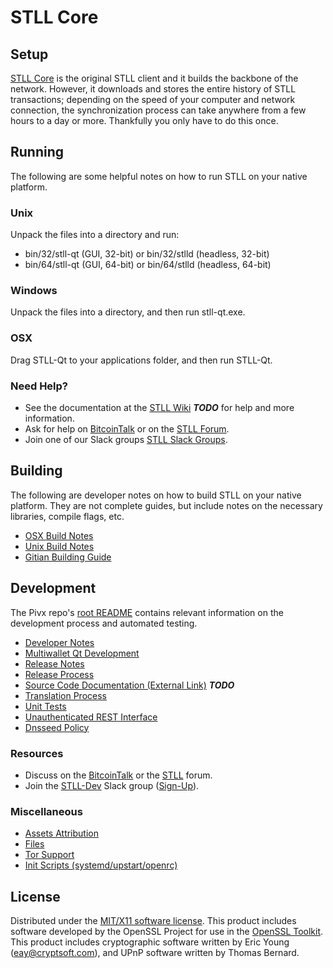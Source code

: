 STLL Core
=====================

Setup
---------------------
[STLL Core](http://stll.org/wallet) is the original STLL client and it builds the backbone of the network. However, it downloads and stores the entire history of STLL transactions; depending on the speed of your computer and network connection, the synchronization process can take anywhere from a few hours to a day or more. Thankfully you only have to do this once.

Running
---------------------
The following are some helpful notes on how to run STLL on your native platform.

### Unix

Unpack the files into a directory and run:

- bin/32/stll-qt (GUI, 32-bit) or bin/32/stlld (headless, 32-bit)
- bin/64/stll-qt (GUI, 64-bit) or bin/64/stlld (headless, 64-bit)

### Windows

Unpack the files into a directory, and then run stll-qt.exe.

### OSX

Drag STLL-Qt to your applications folder, and then run STLL-Qt.

### Need Help?

* See the documentation at the [STLL Wiki](https://en.bitcoin.it/wiki/Main_Page) ***TODO***
for help and more information.
* Ask for help on [BitcoinTalk](https://bitcointalk.org/index.php?topic=1262920.0) or on the [STLL Forum](http://forum.stll.org/).
* Join one of our Slack groups [STLL Slack Groups](https://stll.org/slack-logins/).

Building
---------------------
The following are developer notes on how to build STLL on your native platform. They are not complete guides, but include notes on the necessary libraries, compile flags, etc.

- [OSX Build Notes](build-osx.md)
- [Unix Build Notes](build-unix.md)
- [Gitian Building Guide](gitian-building.md)

Development
---------------------
The Pivx repo's [root README](https://github.com/dev1972/Satellitecoin/blob/master/README.md) contains relevant information on the development process and automated testing.

- [Developer Notes](developer-notes.md)
- [Multiwallet Qt Development](multiwallet-qt.md)
- [Release Notes](release-notes.md)
- [Release Process](release-process.md)
- [Source Code Documentation (External Link)](https://dev.visucore.com/bitcoin/doxygen/) ***TODO***
- [Translation Process](translation_process.md)
- [Unit Tests](unit-tests.md)
- [Unauthenticated REST Interface](REST-interface.md)
- [Dnsseed Policy](dnsseed-policy.md)

### Resources

* Discuss on the [BitcoinTalk](https://bitcointalk.org/index.php?topic=1262920.0) or the [STLL](http://forum.stll.org/) forum.
* Join the [STLL-Dev](https://stll-dev.slack.com/) Slack group ([Sign-Up](https://stll-dev.herokuapp.com/)).

### Miscellaneous
- [Assets Attribution](assets-attribution.md)
- [Files](files.md)
- [Tor Support](tor.md)
- [Init Scripts (systemd/upstart/openrc)](init.md)

License
---------------------
Distributed under the [MIT/X11 software license](http://www.opensource.org/licenses/mit-license.php).
This product includes software developed by the OpenSSL Project for use in the [OpenSSL Toolkit](https://www.openssl.org/). This product includes
cryptographic software written by Eric Young ([eay@cryptsoft.com](mailto:eay@cryptsoft.com)), and UPnP software written by Thomas Bernard.
